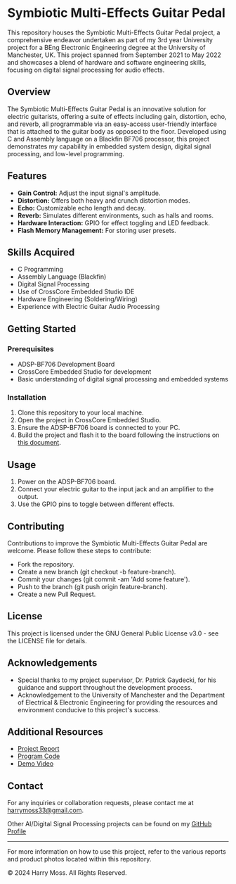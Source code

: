 # Symbiotic Multi-Effects Guitar Pedal

This repository houses the Symbiotic Multi-Effects Guitar Pedal project, a comprehensive endeavor undertaken as part of my 3rd year University project for a BEng Electronic Engineering degree at the University of Manchester, UK. This project spanned from September 2021 to May 2022 and showcases a blend of hardware and software engineering skills, focusing on digital signal processing for audio effects.

## Overview
The Symbiotic Multi-Effects Guitar Pedal is an innovative solution for electric guitarists, offering a suite of effects including gain, distortion, echo, and reverb, all programmable via an easy-access user-friendly interface that is attached to the guitar body as opposed to the floor. Developed using C and Assembly language on a Blackfin BF706 processor, this project demonstrates my capability in embedded system design, digital signal processing, and low-level programming.

## Features
- **Gain Control:** Adjust the input signal's amplitude.
- **Distortion:** Offers both heavy and crunch distortion modes.
- **Echo:** Customizable echo length and decay.
- **Reverb:** Simulates different environments, such as halls and rooms.
- **Hardware Interaction:** GPIO for effect toggling and LED feedback.
- **Flash Memory Management:** For storing user presets.

## Skills Acquired
- C Programming
- Assembly Language (Blackfin)
- Digital Signal Processing
- Use of CrossCore Embedded Studio IDE
- Hardware Engineering (Soldering/Wiring)
- Experience with Electric Guitar Audio Processing

## Getting Started

### Prerequisites
- ADSP-BF706 Development Board
- CrossCore Embedded Studio for development
- Basic understanding of digital signal processing and embedded systems

### Installation
1. Clone this repository to your local machine.
2. Open the project in CrossCore Embedded Studio.
3. Ensure the ADSP-BF706 board is connected to your PC.
4. Build the project and flash it to the board following the instructions on [this document](https://github.com/HarryLMoss/Symbiotic-Multi-Effects-Guitar-Pedal/blob/5e248a305c71987d566fe53f30ccaba5e6649da4/Drivers/flash%20programming.docx).

## Usage
1. Power on the ADSP-BF706 board.
2. Connect your electric guitar to the input jack and an amplifier to the output.
3. Use the GPIO pins to toggle between different effects.

## Contributing
Contributions to improve the Symbiotic Multi-Effects Guitar Pedal are welcome. Please follow these steps to contribute:

- Fork the repository.
- Create a new branch (git checkout -b feature-branch).
- Commit your changes (git commit -am 'Add some feature').
- Push to the branch (git push origin feature-branch).
- Create a new Pull Request.

## License
This project is licensed under the GNU General Public License v3.0 - see the LICENSE file for details.

## Acknowledgements
- Special thanks to my project supervisor, Dr. Patrick Gaydecki, for his guidance and support throughout the development process.
- Acknowledgement to the University of Manchester and the Department of Electrical & Electronic Engineering for providing the resources and environment conducive to this project's success.

## Additional Resources
- [Project Report](https://github.com/HarryLMoss/Symbiotic-Multi-Effects-Guitar-Pedal/blob/b745425271cbf792a98e93e68626e8cd2b41ad5a/Reports/FinalReport.docx)
- [Program Code](https://github.com/HarryLMoss/Symbiotic-Multi-Effects-Guitar-Pedal/blob/main/Program.c)
- [Demo Video](https://drive.google.com/file/d/1bZtaHuSL4E7lbnmdPmNMsFeQU9mE2X98/view?usp=sharing)

## Contact
For any inquiries or collaboration requests, please contact me at harrymoss33@gmail.com.

Other AI/Digital Signal Processing projects can be found on my [GitHub Profile](https://github.com/HarryLMoss)

---

For more information on how to use this project, refer to the various reports and product photos located within this repository.

© 2024 Harry Moss. All Rights Reserved.

